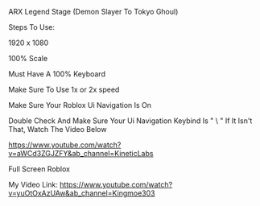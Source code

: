 ARX Legend Stage (Demon Slayer To Tokyo Ghoul) 

Steps To Use:

1920 x 1080

100% Scale

Must Have A 100% Keyboard

Make Sure To Use 1x or 2x speed

Make Sure Your Roblox Ui Navigation Is On

Double Check And Make Sure Your Ui Navigation Keybind Is " \ " If It Isn't That, Watch The Video Below

https://www.youtube.com/watch?v=aWCd3ZGJZFY&ab_channel=KineticLabs 

Full Screen Roblox

My Video Link: https://www.youtube.com/watch?v=yuOtOxAzUAw&ab_channel=Kingmoe303


